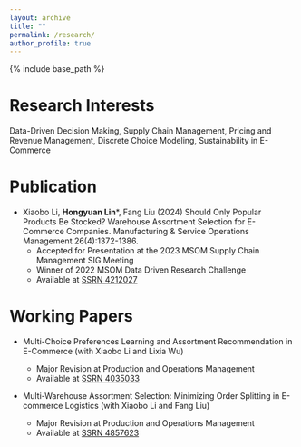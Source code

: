 ```yaml
---
layout: archive
title: ""
permalink: /research/
author_profile: true
---
```


{% include base_path %}

Research Interests
======
Data-Driven Decision Making, Supply Chain Management, Pricing and Revenue Management, Discrete Choice Modeling, Sustainability in E-Commerce

Publication
======
* Xiaobo Li, **Hongyuan Lin***, Fang Liu (2024) Should Only Popular Products Be Stocked? Warehouse Assortment Selection for E-Commerce Companies. Manufacturing & Service Operations Management 26(4):1372-1386.
  * Accepted for Presentation at the 2023 MSOM Supply Chain Management SIG Meeting
  * Winner of 2022 MSOM Data Driven Research Challenge
  * Available at [SSRN 4212027](https://ssrn.com/abstract=4212027)

Working Papers
======
* Multi-Choice Preferences Learning and Assortment Recommendation in E-Commerce (with Xiaobo Li and Lixia Wu)
  * Major Revision at Production and Operations Management
  * Available at [SSRN 4035033](https://ssrn.com/abstract=4035033)

* Multi-Warehouse Assortment Selection: Minimizing Order Splitting in E-commerce Logistics (with Xiaobo Li and Fang Liu)
  * Major Revision at Production and Operations Management
  * Available at [SSRN 4857623](https://ssrn.com/abstract=4857623)

<!-- * Algorithms for Solving a Class of Piecewise Linear Problems with Application to Robust Multi-Product Inventory Replenishment (with Xiaobo Li and Yinuo Lin) -->

